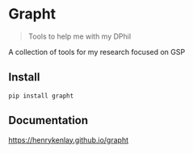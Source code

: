 <!--

#################################################
### THIS FILE WAS AUTOGENERATED! DO NOT EDIT! ###
#################################################
# file to edit: index.ipynb
# command to build the docs after a change: nbdev_build_docs

-->

# Grapht

> Tools to help me with my DPhil


A collection of tools for my research focused on GSP

## Install

`pip install grapht`

## Documentation

https://henrykenlay.github.io/grapht

